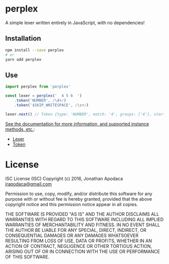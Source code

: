 perplex
=======

A simple lexer written entirely in JavaScript, with no dependencies!

## Installation

```sh
npm install --save perplex
# or
yarn add perplex
```

## Use

```js
import perplex from 'perplex'

const lexer = perplex('  4 5 6  ')
	.token('NUMBER', /\d+/)
	.token('$SKIP_WHITESPACE', /\s+/)

lexer.next() // Token {type: 'NUMBER', match: '4', groups: ['4'], start: 2, end: 3}
```

[See the documentation for more information, and supported instance methods, etc.](https://jrop.github.io/perplex/):

* [Lexer](https://jrop.github.io/perplex/class/lib/lexer.js~Lexer.html)
* [Token](https://jrop.github.io/perplex/class/lib/token.js~Token.html)

# License

ISC License (ISC)
Copyright (c) 2016, Jonathan Apodaca <jrapodaca@gmail.com>

Permission to use, copy, modify, and/or distribute this software for any purpose with or without fee is hereby granted, provided that the above copyright notice and this permission notice appear in all copies.

THE SOFTWARE IS PROVIDED "AS IS" AND THE AUTHOR DISCLAIMS ALL WARRANTIES WITH REGARD TO THIS SOFTWARE INCLUDING ALL IMPLIED WARRANTIES OF MERCHANTABILITY AND FITNESS. IN NO EVENT SHALL THE AUTHOR BE LIABLE FOR ANY SPECIAL, DIRECT, INDIRECT, OR CONSEQUENTIAL DAMAGES OR ANY DAMAGES WHATSOEVER RESULTING FROM LOSS OF USE, DATA OR PROFITS, WHETHER IN AN ACTION OF CONTRACT, NEGLIGENCE OR OTHER TORTIOUS ACTION, ARISING OUT OF OR IN CONNECTION WITH THE USE OR PERFORMANCE OF THIS SOFTWARE.
